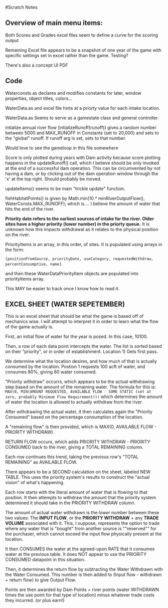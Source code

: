 #Scratch Notes

## Overview of main menu items:

Both Scores and Grades excel files seem to define a curve for the scoring output

Remaining Excel file appears to be a snapshot of one year of the game with specific settings set in excel rather than the game. Testing?

There's also a concept UI PDF

## Code

Waterconsts.as declares and modifies constants for later, window properties, object titles, colors...

WaterData.as and excel file hints at a priorty value for each intake location.

WaterData.as Seems to serve as a gamestate class and general controller.

intialize annual river flow (intializeRunoff(runoff)) gives a random number between 5000 and MAX_RUNOFF in Constants (set to 20,000) and 
sets to the "global" runoff. If runoff arg is set, sets to that number.

Would love to see the gameloop in this file somewhere

Score is only plotted during years with Dam activity because score plotting happens in the updateRunoff() call, which I believe should be
only invoked at the end of a successful dam operation. This can be circumvented by not having a dam, or by clicking out of the dam operation
window through the 'x' at the top right. Should probably be moved.

updateItems() seems to be main "trickle update" function.

fishHabitatPoints() is given by Math.min(10 * minRiverOutputFlow(), WaterConsts.MAX_RUNOFF); which is.... I believe the amount of water 
that hits the end of the river.

**Priority date refers to the earliest sources of intake for the river. Older sites have a higher priority (lower number) in the priorty queue.** 
It is unknown how this impacts withdrawal as it relates to the physical position on the river.

PriorityItems is an array, in this order, of sites. It is populated using arrays in the form:

`[positionFromSource, priorityDate, useCategory, requestedWithdraw, percentConsumptive, name]`.

and then these WaterDataPriorityItem objects are populated into priorityItems array.

This MAY be easier to track once I know how to read it.

## EXCEL SHEET (WATER SEPETEMBER)

This is an excel sheet that should be what the game is based off of mechanics wise. I will attempt to interpret it in order to learn what the flow of the game actually is.

First, an initial flow of water for the year is posed. In this case, 10100.

Then, a row of each data point intercepts the water. The list is sorted based on their "priority", or in order of establishment. Location 1) Gets first pass.

We determine what the location desires, and how much of that is actually consumed by the location. Postion 1 requests 100 acft of water, and consumes 80%, giving
80 water consumed.

"Priority withdraw" occurrs, which appears to be the actual withdrawing step based on the amount of the remaining water. The formula for this is:
`MAX(0, MIN(AMOUNT REQUESTED, AVAILABLE FLOW - SOME STATIC (set at zero, probably Minimum Flow Requirement)))`
which determines the amount of water the location is allowed to actually withdraw from the river.

After withdrawing the actual water, it then calculates again the "Priority Consumed" based on the percentage consumption of the location.

A "remaining flow" is then provided, which is MAX(0, AVAILABLE FLOW - PRIORITY WITHDRAW).

RETURN FLOW occurs, which adds PRIORITY WITHDRAW - PRIORITY CONSUMED back to the river, giving a TOTAL REMAINING column.

Each row continues this trend, taking the previous row's "TOTAL REMAINING" as AVAILABLE FLOW.

There appears to be a SECOND calculation on the sheet, labeled NEW TABLE. This uses the priority system's results to construct the "actual vision" of what's happening.

Each row starts with the literal amount of water that is flowing to that position. It then attempts to withdraw the amount that the priority system determined it should take in the PRIORITY WITHDRAW column.

The amount of actual water withdrawn is the *lower* number between these two values: The **INPUT FLOW**, or the **PRIORITY WITHDRAW** + any **TRADE VOLUME** associated with it.
This, I suppose, represents the option to trade where any water that is "bought" from another source is ""reserved"" for the purchaser, which cannot exceed the input flow physically
present at the location.

It then CONSUMES the water at the agreed-upon RATE that it consumes water at the previous table. It does NOT appear to use the PRIORITY CONSUMED datapoint in this situation.

Then, it determines the return flow by subtracting the Water Withdrawn with the Water Consumed. This number is then added to (Input flow - withdrawn + return flow) to give Output Flow.

Points are then awarded by Dam Points + river points (water WITHDRAWN times the use point for that type of location) minus whatever trade costs they incurred. (or plus earn!)

